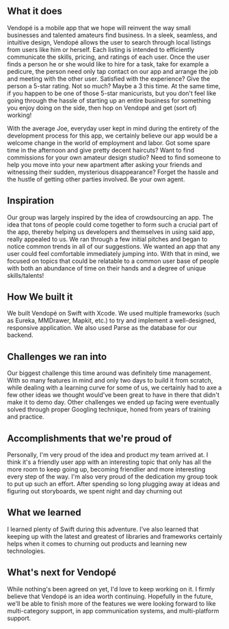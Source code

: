 ## What it does

Vendopé is a mobile app that we hope will reinvent the way small businesses and talented amateurs find business. In a sleek, seamless, and intuitive design, Vendopé allows the user to search through local listings from users like him or herself. Each listing is intended to efficiently communicate the skills, pricing, and ratings of each user. Once the user finds a person he or she would like to hire for a task, take for example a pedicure, the person need only tap contact on our app and arrange the job and meeting with the other user. Satisfied with the experience? Give the person a 5-star rating. Not so much? Maybe a 3 this time. At the same time, if you happen to be one of those 5-star manicurists, but you don't feel like going through the hassle of starting up an entire business for something you enjoy doing on the side, then hop on Vendopé and get (sort of) working! 

With the average Joe, everyday user kept in mind during the entirety of the development process for this app, we certainly believe our app would be a welcome change in the world of employment and labor. Got some spare time in the afternoon and give pretty decent haircuts? Want to find commissions for your own amateur design studio? Need to find someone to help you move into your new apartment after asking your friends and witnessing their sudden, mysterious disappearance? Forget the hassle and the hustle of getting other parties involved. Be your own agent.

## Inspiration

Our group was largely inspired by the idea of crowdsourcing an app. The idea that tons of people could come together to form such a crucial part of the app, thereby helping us developers and themselves in using said app, really appealed to us. We ran through a few initial pitches and began to notice common trends in all of our suggestions. We wanted an app that any user could feel comfortable immediately jumping into. With that in mind, we focused on topics that could be relatable to a common user base of people with both an abundance of time on their hands and a degree of unique skills/talents!

## How We built it

We built Vendopé on Swift with Xcode. We used multiple frameworks (such as Eureka, MMDrawer, Mapkit, etc.) to try and implement a well-designed, responsive application. We also used Parse as the database for our backend.

## Challenges we ran into

Our biggest challenge this time around was definitely time management. With so many features in mind and only two days to build it from scratch, while dealing with a learning curve for some of us, we certainly had to axe a few other ideas we thought would've been great to have in there that didn't make it to demo day. Other challenges we ended up facing were eventually solved through proper Googling technique, honed from years of training and practice.

## Accomplishments that we're proud of

Personally, I'm very proud of the idea and product my team arrived at. I think it's a friendly user app with an interesting topic that only has all the more room to keep going up, becoming friendlier and more interesting every step of the way. I'm also very proud of the dedication my group took to put up such an effort. After spending so long plugging away at ideas and figuring out storyboards, we spent night and day churning out

## What we learned

I learned plenty of Swift during this adventure. I've also learned that keeping up with the latest and greatest of libraries and frameworks certainly helps when it comes to churning out products and learning new technologies.

## What's next for Vendopé

While nothing's been agreed on yet, I'd love to keep working on it. I firmly believe that Vendopé is an idea worth continuing. Hopefully in the future, we'll be able to finish more of the features we were looking forward to like multi-category support, in app communication systems, and multi-platform support.